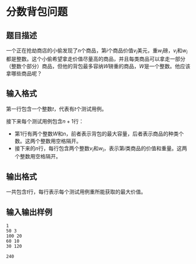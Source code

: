 # 分数背包问题

## 题目描述

一个正在抢劫商店的小偷发现了$n$个商品，第$i$个商品价值$v_i$美元，重$w_i$磅，$v_i$和$w_i$都是整数。这个小偷希望拿走价值尽量高的商品，并且每类商品可以拿走一部分（整数个部分）商品，但他的背包最多容纳$W$磅重的商品，$W$是一个整数。他应该拿哪些商品呢？

## 输入格式

第一行包含一个整数$t$，代表有$t$个测试用例。

接下来每个测试用例包含$n+1$行：
- 第$1$行有两个整数$W$和$n$，前者表示背包的最大容量，后者表示商品的种类个数。这两个整数用空格隔开。
- 接下来的$n$行，每行包含两个整数$v_i$和$w_i$，表示第$i$类商品的价值和重量。这两个整数用空格隔开。

## 输出格式

一共包含$t$行，每行表示每个测试用例重所能获取的最大价值。

## 输入输出样例

```input
1
50 3
100 20
60 10
30 120
```

```output
240
```